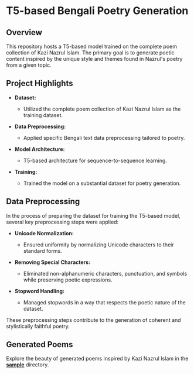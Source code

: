 # T5-based Bengali Poetry Generation

## Overview

This repository hosts a T5-based model trained on the complete poem collection of Kazi Nazrul Islam. The primary goal is to generate poetic content inspired by the unique style and themes found in Nazrul's poetry from a given topic.

## Project Highlights

- **Dataset:**
  - Utilized the complete poem collection of Kazi Nazrul Islam as the training dataset.

- **Data Preprocessing:**
  - Applied specific Bengali text data preprocessing tailored to poetry.

- **Model Architecture:**
  - T5-based architecture for sequence-to-sequence learning.

- **Training:**
  - Trained the model on a substantial dataset for poetry generation.

## Data Preprocessing

In the process of preparing the dataset for training the T5-based model, several key preprocessing steps were applied:

- **Unicode Normalization:**
  - Ensured uniformity by normalizing Unicode characters to their standard forms.

- **Removing Special Characters:**
  - Eliminated non-alphanumeric characters, punctuation, and symbols while preserving poetic expressions.

- **Stopword Handling:**
  - Managed stopwords in a way that respects the poetic nature of the dataset.

These preprocessing steps contribute to the generation of coherent and stylistically faithful poetry.


## Generated Poems

Explore the beauty of generated poems inspired by Kazi Nazrul Islam in the [**sample**](./sample) directory.


